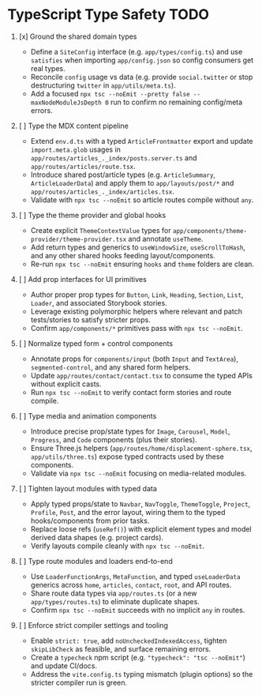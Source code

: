 # TypeScript Type Safety TODO

1. [x] Ground the shared domain types
   - Define a `SiteConfig` interface (e.g. `app/types/config.ts`) and use `satisfies` when importing `app/config.json` so config consumers get real types.
   - Reconcile `config` usage vs data (e.g. provide `social.twitter` or stop destructuring `twitter` in `app/utils/meta.ts`).
   - Add a focused `npx tsc --noEmit --pretty false --maxNodeModuleJsDepth 0` run to confirm no remaining config/meta errors.

2. [ ] Type the MDX content pipeline
   - Extend `env.d.ts` with a typed `ArticleFrontmatter` export and update `import.meta.glob` usages in `app/routes/articles_._index/posts.server.ts` and `app/routes/articles/route.tsx`.
   - Introduce shared post/article types (e.g. `ArticleSummary`, `ArticleLoaderData`) and apply them to `app/layouts/post/*` and `app/routes/articles_._index/articles.tsx`.
   - Validate with `npx tsc --noEmit` so article routes compile without `any`.

3. [ ] Type the theme provider and global hooks
   - Create explicit `ThemeContextValue` types for `app/components/theme-provider/theme-provider.tsx` and annotate `useTheme`.
   - Add return types and generics to `useWindowSize`, `useScrollToHash`, and any other shared hooks feeding layout/components.
   - Re-run `npx tsc --noEmit` ensuring `hooks` and `theme` folders are clean.

4. [ ] Add prop interfaces for UI primitives
   - Author proper prop types for `Button`, `Link`, `Heading`, `Section`, `List`, `Loader`, and associated Storybook stories.
   - Leverage existing polymorphic helpers where relevant and patch tests/stories to satisfy stricter props.
   - Confirm `app/components/*` primitives pass with `npx tsc --noEmit`.

5. [ ] Normalize typed form + control components
   - Annotate props for `components/input` (both `Input` and `TextArea`), `segmented-control`, and any shared form helpers.
   - Update `app/routes/contact/contact.tsx` to consume the typed APIs without explicit casts.
   - Run `npx tsc --noEmit` to verify contact form stories and route compile.

6. [ ] Type media and animation components
   - Introduce precise prop/state types for `Image`, `Carousel`, `Model`, `Progress`, and `Code` components (plus their stories).
   - Ensure Three.js helpers (`app/routes/home/displacement-sphere.tsx`, `app/utils/three.ts`) expose typed contracts used by these components.
   - Validate via `npx tsc --noEmit` focusing on media-related modules.

7. [ ] Tighten layout modules with typed data
   - Apply typed props/state to `Navbar`, `NavToggle`, `ThemeToggle`, `Project`, `Profile`, `Post`, and the error layout, wiring them to the typed hooks/components from prior tasks.
   - Replace loose refs (`useRef()`) with explicit element types and model derived data shapes (e.g. project cards).
   - Verify layouts compile cleanly with `npx tsc --noEmit`.

8. [ ] Type route modules and loaders end-to-end
   - Use `LoaderFunctionArgs`, `MetaFunction`, and typed `useLoaderData` generics across `home`, `articles`, `contact`, `root`, and API routes.
   - Share route data types via `app/routes.ts` (or a new `app/types/routes.ts`) to eliminate duplicate shapes.
   - Confirm `npx tsc --noEmit` succeeds with no implicit `any` in routes.

9. [ ] Enforce strict compiler settings and tooling
   - Enable `strict: true`, add `noUncheckedIndexedAccess`, tighten `skipLibCheck` as feasible, and surface remaining errors.
   - Create a `typecheck` npm script (e.g. `"typecheck": "tsc --noEmit"`) and update CI/docs.
   - Address the `vite.config.ts` typing mismatch (plugin options) so the stricter compiler run is green.

